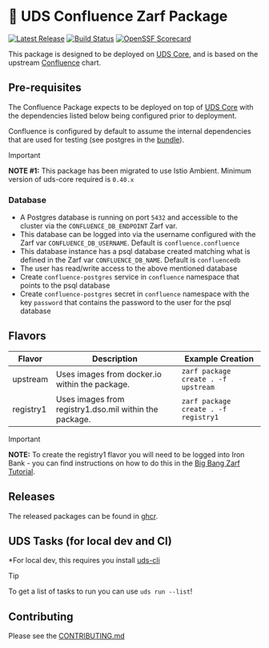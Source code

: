# 🏪 UDS Confluence Zarf Package

[![Latest Release](https://img.shields.io/github/v/release/defenseunicorns/uds-package-confluence)](https://github.com/defenseunicorns/uds-package-confluence/releases)
[![Build Status](https://img.shields.io/github/actions/workflow/status/defenseunicorns/uds-package-confluence/tag-and-release.yaml)](https://github.com/defenseunicorns/uds-package-confluence/actions/workflows/tag-and-release.yaml)
[![OpenSSF Scorecard](https://api.securityscorecards.dev/projects/github.com/defenseunicorns/uds-package-confluence/badge)](https://api.securityscorecards.dev/projects/github.com/defenseunicorns/uds-package-confluence)

This package is designed to be deployed on [UDS Core](https://github.com/defenseunicorns/uds-core), and is based on the upstream [Confluence](https://github.com/atlassian/data-center-helm-charts/tree/main/src/main/charts/confluence) chart.

## Pre-requisites

The Confluence Package expects to be deployed on top of [UDS Core](https://github.com/defenseunicorns/uds-core) with the dependencies listed below being configured prior to deployment.

Confluence is configured by default to assume the internal dependencies that are used for testing (see postgres in the [bundle](bundle/uds-bundle.yaml)).

> [!IMPORTANT]
> **NOTE #1:** This package has been migrated to use Istio Ambient. Minimum version of uds-core required is `0.40.x`

### Database

- A Postgres database is running on port `5432` and accessible to the cluster via the `CONFLUENCE_DB_ENDPOINT` Zarf var.
- This database can be logged into via the username configured with the Zarf var `CONFLUENCE_DB_USERNAME`. Default is `confluence.confluence`
- This database instance has a psql database created matching what is defined in the Zarf var `CONFLUENCE_DB_NAME`. Default is `confluencedb`
- The user has read/write access to the above mentioned database
- Create `confluence-postgres` service in `confluence` namespace that points to the psql database
- Create `confluence-postgres` secret in `confluence` namespace with the key `password` that contains the password to the user for the psql database

## Flavors

| Flavor    | Description                                            | Example Creation                     |
| --------- | ------------------------------------------------------ | ------------------------------------ |
| upstream  | Uses images from docker.io within the package.         | `zarf package create . -f upstream`  |
| registry1 | Uses images from registry1.dso.mil within the package. | `zarf package create . -f registry1` |

> [!IMPORTANT]
> **NOTE:** To create the registry1 flavor you will need to be logged into Iron Bank - you can find instructions on how to do this in the [Big Bang Zarf Tutorial](https://docs.zarf.dev/tutorials/6-big-bang/#setup).

## Releases

The released packages can be found in [ghcr](https://github.com/defenseunicorns/uds-package-confluence/pkgs/container/packages%2Fuds%2Fconfluence).

## UDS Tasks (for local dev and CI)

*For local dev, this requires you install [uds-cli](https://github.com/defenseunicorns/uds-cli?tab=readme-ov-file#install)

> [!TIP]
> To get a list of tasks to run you can use `uds run --list`!

## Contributing

Please see the [CONTRIBUTING.md](./CONTRIBUTING.md)
